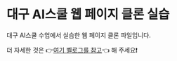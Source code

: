 # 대구 AI스쿨 웹 페이지 클론 실습

대구 AI스쿨 수업에서 실습한 웹 페이지 클론 파일입니다.

더 자세한 것은 👉[여기 벨로그를 참고](https://velog.io/@seona056)👈 해 주세요❗
